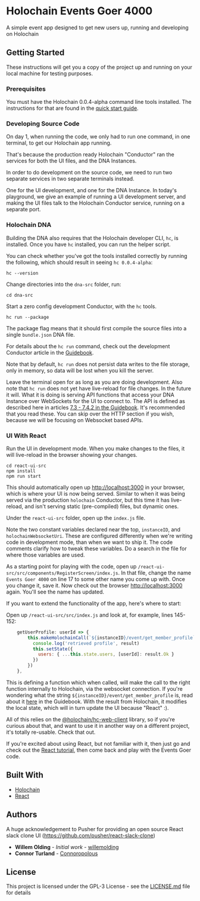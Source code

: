 # Holochain Events Goer 4000

A simple event app designed to get new users up, running and developing on Holochain

## Getting Started

These instructions will get you a copy of the project up and running on your local machine for testing purposes.

### Prerequisites

You must have the Holochain 0.0.4-alpha command line tools installed.
The instructions for that are found in the [quick start guide](https://developer.holochain.org/start.html). 

### Developing Source Code

On day 1, when running the code, we only had to run one command, in one terminal, to get our Holochain app running.

That's because the production ready Holochain "Conductor" ran the services for both the UI files, and the DNA Instances.

In order to do development on the source code, we need to run two separate services in two separate terminals instead.

One for the UI development, and one for the DNA Instance. In today's playground, we give an example of running a UI development server, and making the UI files talk to the Holochain Conductor service, running on a separate port.


### Holochain DNA

Building the DNA also requires that the Holochain developer CLI, `hc`, is installed. Once you have `hc` installed, you can run the helper script.

You can check whether you've got the tools installed correctly by running the following, which should result in seeing `hc 0.0.4-alpha`:

`hc --version`

Change directories into the `dna-src` folder, run:
```
cd dna-src
```

Start a zero config development Conductor, with the `hc` tools.
```
hc run --package
```

The package flag means that it should first compile the source files into a single `bundle.json` DNA file.

For details about the `hc run` command, check out the development Conductor article in the [Guidebook](https://developer.holochain.org/guide/latest/development_conductor.html).

Note that by default, `hc run` does not persist data writes to the file storage, only in memory, so data will be lost when you kill the server.

Leave the terminal open for as long as you are doing development. Also note that `hc run` does not yet have live-reload 
for file changes. In the future it will. What it is doing is serving API functions that access your DNA Instance over
WebSockets for the UI to connect to. The API is defined as described here in articles [7.3 - 7.4.2 in the Guidebook](https://developer.holochain.org/guide/latest/json_rpc_interfaces.html). It's recommended that you read these. You can skip over the HTTP section if you wish, because we will be focusing on Websocket based APIs.

### UI With React

Run the UI in development mode. When you make changes to the files, it will live-reload in the browser showing your changes.

```
cd react-ui-src
npm install
npm run start
```

This should automatically open up [http://localhost:3000](http://localhost:3000) in your browser, which is where your UI is now being served. Similar to when it was being served via the production `holochain` Conductor, but this time it has live-reload, and isn't serving static (pre-compiled) files, but dynamic ones.

Under the `react-ui-src` folder, open up the `index.js` file. 

Note the two constant variables declared near the top, `instanceID`, and `holochainWebsocketUri`.
These are configured differently when we're writing code in development mode, than when we want to ship it. The code comments clarify how to tweak these variables. Do a search in the file for where those variables are used.

As a starting point for playing with the code, open up `/react-ui-src/src/components/RegisterScreen/index.js`.
In that file, change the name `Events Goer 4000` on line 17 to some other name you come up with. Once you change it, save it. Now check out the browser [http://localhost:3000](http://localhost:3000) again. You'll see the name has updated.

If you want to extend the functionality of the app, here's where to start:

Open up `/react-ui-src/src/index.js` and look at, for example, lines 145-152:
```javascript
    getUserProfile: userId => {
        this.makeHolochainCall(`${instanceID}/event/get_member_profile`, { agent_address: userId }, (result) => {
          console.log('retrieved profile', result)
          this.setState({
            users: { ...this.state.users, [userId]: result.Ok }
          })
        })
    },
```
This is defining a function which when called, will make the call to the right function internally to Holochain, via the websocket connection. If you're wondering what the string `${instanceID}/event/get_member_profile` is, read about it [here](https://developer.holochain.org/guide/latest/conductor_json_rpc_api.html#calling-zome-functions) in the Guidebook. With the result from Holochain, it modifies the local state, which will in turn update the UI because "React" :).

All of this relies on the [@holochain/hc-web-client](https://www.npmjs.com/package/@holochain/hc-web-client) library, so if you're curious about that, and want to use it in another way on a different project, it's totally re-usable. Check that out.

If you're excited about using React, but not familiar with it, then just go and check out 
the [React tutorial](https://reactjs.org/tutorial/tutorial.html), then come back and play with the Events Goer code.


## Built With

* [Holochain](https://developer.holochain.org/)
* [React](https://reactjs.org/)


## Authors

A huge acknowledgement to Pusher for providing an open source React slack clone UI (https://github.com/pusher/react-slack-clone)

* **Willem Olding** - *Initial work* - [willemolding](https://github.com/willemolding)
* **Connor Turland** - [Connoropolous](https://github.com/Connoropolous)

## License

This project is licensed under the GPL-3 License - see the [LICENSE.md](LICENSE.md) file for details

